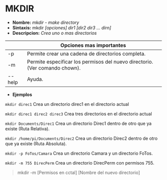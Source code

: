 # MKDIR
* **Nombre:** _mkdir - make directory_
* **Sintaxis:** mkdir  _[opciones] dir1 [dir2 dir3 ... dirn]_
* **Descripcion:** _Crea uno o mas directorios_

||Opciones mas importantes| 
| --------- | --------- |
| -p|Permite crear una cadena de directorios completa.| 
| -m|Permite especificar los permisos del nuevo directorio. (Ver comando chown).|
| --help|Ayuda.| 

* **Ejemplos**

```mkdir direc1``` Crea un directorio direc1 en el directorio actual

```mkdir direc1 direc2 direc3``` Crea tres directorios en el directorio actual

```mkdir Documents/Direc1``` Crea un directorio Direc1 dentro de otro que ya existe (Ruta Relativa).

```mkdir /home/pi/Documents/Direc2``` Crea un directorio Direc2 dentro de otro que ya existe (Ruta Absoluta).

```mkdir -p FoTos/Camara``` Crea un directorio Camara y un directorio FoTos.

```mkdir -m 755 DirecPerm``` Crea un directorio DirecPerm con permisos 755.

>mkdir -m [Permisos en cctal] [Nombre del nuevo directorio]
